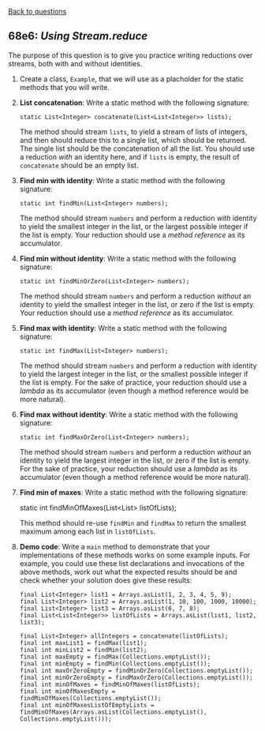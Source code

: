 [Back to questions](../../README.md)

## 68e6: *Using Stream.reduce*

The purpose of this question is to give you practice writing reductions over streams, both with and without identities.

1. Create a class, `Example`, that we will use as a placholder for the static methods that you will write.

2. **List concatenation**: Write a static method with the following signature:

    ```
    static List<Integer> concatenate(List<List<Integer>> lists);
    ```

   The method should stream `lists`, to yield a stream of lists of integers, and then should reduce this to a single list, which should be returned.  The single list should be the concatenation of all the list.  You should use a reduction *with* an identity here, and if `lists` is empty, the result of `concatenate` should be an empty list.

3. **Find min with identity**: Write a static method with the following signature:

    ```
    static int findMin(List<Integer> numbers);
    ```

   The method should stream `numbers` and perform a reduction *with* identity to yield the smallest integer in the list, or the largest possible integer if the list is empty.  Your reduction should use a *method reference* as its accumulator.

4. **Find min without identity**: Write a static method with the following signature:

    ```
    static int findMinOrZero(List<Integer> numbers);
    ```

   The method should stream `numbers` and perform a reduction *without* an identity to yield the smallest integer in the list, or zero if the list is empty.  Your reduction should use a *method reference* as its accumulator.

5. **Find max with identity**: Write a static method with the following signature:

    ```
    static int findMax(List<Integer> numbers);
    ```

   The method should stream `numbers` and perform a reduction *with* identity to yield the largest integer in the list, or the smallest possible integer if the list is empty.  For the sake of practice, your reduction should use a *lambda* as its accumulator (even though a method reference would be more natural).

6. **Find max without identity**: Write a static method with the following signature:

   ```
   static int findMaxOrZero(List<Integer> numbers);
   ```

   The method should stream `numbers` and perform a reduction *without* an identity to yield the largest integer in the list, or zero if the list is empty.  For the sake of practice, your reduction should use a *lambda* as its accumulator (even though a method reference would be more natural).

7. **Find min of maxes**: Write a static method with the following signature:

   static int findMinOfMaxes(List<List<Integer>> listOfLists);

   This method should re-use `findMin` and `findMax` to return the smallest maximum among each list in `listOfLists`.

8. **Demo code**: Write a `main` method to demonstrate that your implementations of these methods works on some example inputs.  For example, you could use these list declarations and invocations of the above methods, work out what the expected results should be and check whether your solution does give these results:

    ```
    final List<Integer> list1 = Arrays.asList(1, 2, 3, 4, 5, 9);
    final List<Integer> list2 = Arrays.asList(1, 10, 100, 1000, 10000);
    final List<Integer> list3 = Arrays.asList(6, 7, 8);
    final List<List<Integer>> listOfLists = Arrays.asList(list1, list2, list3);

    final List<Integer> allIntegers = concatenate(listOfLists);
    final int maxList1 = findMax(list1);
    final int minList2 = findMin(list2);
    final int maxEmpty = findMax(Collections.emptyList());
    final int minEmpty = findMin(Collections.emptyList());
    final int maxOrZeroEmpty = findMinOrZero(Collections.emptyList());
    final int minOrZeroEmpty = findMaxOrZero(Collections.emptyList());
    final int minOfMaxes = findMinOfMaxes(listOfLists);
    final int minOfMaxesEmpty = findMinOfMaxes(Collections.emptyList());
    final int minOfMaxesListOfEmptyLists = findMinOfMaxes(Arrays.asList(Collections.emptyList(), Collections.emptyList()));
    ```